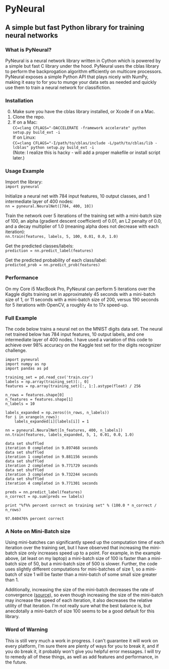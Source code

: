 PyNeural
========

A simple but fast Python library for training neural networks
-------------------------------------------------------------

### What is PyNeural?

PyNeural is a neural network library written in Cython which is powered by a
simple but fast C library under the hood. PyNeural uses the cblas library to
perform the backprogation algorithm efficiently on multicore processors.
PyNeural exposes a simple Python API that plays nicely with NumPy, making it
easy to for you to munge your data sets as needed and quickly use them to train
a neural network for classifiction.

### Installation

0. Make sure you have the cblas library installed, or Xcode if on a Mac.
1. Clone the repo.
2. If on a Mac:  
`CC=clang CFLAGS="-DACCELERATE -framework accelerate" python setup.py build_ext -i`  
If on Linux:  
`CC=clang CFLAGS="-I/path/to/cblas/include -L/path/to/cblas/lib -lcblas" python setup.py build_ext -i`  
(Note: I realize this is hacky - will add a proper makefile or install script
later.)

### Usage Example

Import the library:  
`import pyneural`

Initialize a neural net with 784 input features, 10 output classes, and 1
intermediate layer of 400 nodes:  
`nn = pyneural.NeuralNet([784, 400, 10])`

Train the network over 5 iterations of the training set with a mini-batch size
of 100, an alpha (gradient descent coefficient) of 0.01, an L2 penalty of 0.0,
and a decay multiplier of 1.0 (meaning alpha does not decrease with each
iteration):  
`nn.train(features, labels, 5, 100, 0.01, 0.0, 1.0)`

Get the predicted classes/labels:  
`prediction = nn.predict_label(features)`

Get the predicted probability of each class/label:  
`predicted_prob = nn.predict_prob(features)`

### Performance

On my Core i5 MacBook Pro, PyNeural can perform 5 iterations over the Kaggle
digits training set in approximately 45 seconds with a mini-batch size of 1, or
11 seconds with a mini-batch size of 200, versus 190 seconds for 5 iterations
with OpenCV, a roughly 4x to 17x speed-up. 

### Full Example

The code below trains a neural net on the MNIST digits data set.
The neural net trained below has 784 input features, 10 output labels, and one
intermediate layer of 400 nodes. I have used a variation of this code to
achieve over 98% accuracy on the Kaggle test set for the digits recognizer
challenge.


    import pyneural
    import numpy as np
    import pandas as pd

    training_set = pd.read_csv('train.csv')
    labels = np.array(training_set)[:, 0]
    features = np.array(training_set)[:, 1:].astype(float) / 256

    n_rows = features.shape[0]
    n_features = features.shape[1]
    n_labels = 10
    
    labels_expanded = np.zeros((n_rows, n_labels))
    for i in xrange(n_rows):
        labels_expanded[i][labels[i]] = 1

    nn = pyneural.NeuralNet([n_features, 400, n_labels])
    nn.train(features, labels_expanded, 5, 1, 0.01, 0.0, 1.0)

    data set shuffled
    iteration 0 completed in 9.897468 seconds
    data set shuffled
    iteration 1 completed in 9.881156 seconds
    data set shuffled
    iteration 2 completed in 9.771729 seconds
    data set shuffled
    iteration 3 completed in 9.732244 seconds
    data set shuffled
    iteration 4 completed in 9.771301 seconds

    preds = nn.predict_label(features)
    n_correct = np.sum(preds == labels)
 
    print "%f%% percent correct on training set" % (100.0 * n_correct / n_rows)

    97.040476% percent correct 


### A Note on Mini-Batch size

Using mini-batches can significantly speed up the computation time of each iteration over the training set, but I have observed that increasing the mini-batch size only increases speed up to a point. For example, in the example above, (at least on my laptop) a mini-batch size of 100 is faster than a mini-batch size of 50, but a mini-batch size of 500 is slower. Further, the code uses slightly different computations for mini-batches of size 1, so a mini-batch of size 1 will be faster than a mini-batch of some small size greater than 1.

Additionally, increasing the size of the mini-batch decreases the rate of convergence ([source](http://www.cs.cmu.edu/~muli/file/minibatch_sgd.pdf)), so even though increasing the size of the mini-batch may increase the speed of each iteration, it also decreases the relative utility of that iteration. I'm not really sure what the best balance is, but anecdotally a mini-batch of size 100 seems to be a good default for this library.

### Word of Warning

This is still very much a work in progress. I can't guarantee it will work on
every platform, I'm sure there are plenty of ways for you to break it, and if
you do break it, it probably won't give you helpful error messages. I will try
to remedy all of these things, as well as add features and performance, in the
future.
